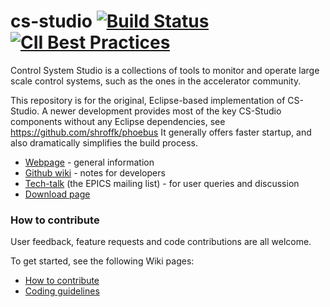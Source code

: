 # cs-studio [![Build Status](https://travis-ci.com/ControlSystemStudio/cs-studio.svg?branch=master)](https://travis-ci.com/ControlSystemStudio/cs-studio) [![CII Best Practices](https://bestpractices.coreinfrastructure.org/projects/541/badge)](https://bestpractices.coreinfrastructure.org/projects/541)

Control System Studio is a collections of tools to monitor and operate large scale control systems, such as the ones in the accelerator community.

This repository is for the original, Eclipse-based implementation of CS-Studio.
A newer development provides most of the key CS-Studio components
without any Eclipse dependencies, see https://github.com/shroffk/phoebus
It generally offers faster startup, and also dramatically simplifies the
build process.


* [Webpage](http://controlsystemstudio.github.io/) - general information
* [Github wiki](https://github.com/ControlSystemStudio/cs-studio/wiki/) - notes for developers
* [Tech-talk](http://aps.anl.gov/epics/tech-talk/index.php) (the EPICS mailing list) - for user queries and discussion
* [Download page](http://controlsystemstudio.org/download.html)

### How to contribute

User feedback, feature requests and code contributions are all welcome.

To get started, see the following Wiki pages:

* [How to contribute](https://github.com/ControlSystemStudio/cs-studio/wiki/HowToContribute)
* [Coding guidelines](https://github.com/ControlSystemStudio/cs-studio/wiki/CodingGuidelines)



